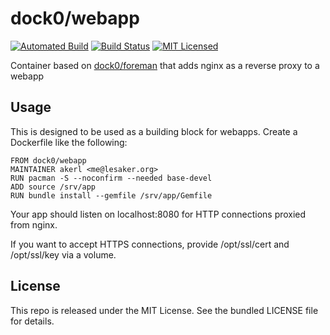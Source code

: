dock0/webapp
=======

[![Automated Build](http://img.shields.io/badge/automated-build-green.svg)](https://hub.docker.com/r/dock0/webapp/)
[![Build Status](https://img.shields.io/circleci/project/dock0/webapp.svg)](https://circleci.com/gh/dock0/webapp)
[![MIT Licensed](http://img.shields.io/badge/license-MIT-green.svg)](https://tldrlegal.com/license/mit-license)

Container based on [dock0/foreman](https://github.com/dock0/foreman) that adds nginx as a reverse proxy to a webapp

## Usage

This is designed to be used as a building block for webapps. Create a Dockerfile like the following:

```
FROM dock0/webapp
MAINTAINER akerl <me@lesaker.org>
RUN pacman -S --noconfirm --needed base-devel
ADD source /srv/app
RUN bundle install --gemfile /srv/app/Gemfile
```

Your app should listen on localhost:8080 for HTTP connections proxied from nginx.

If you want to accept HTTPS connections, provide /opt/ssl/cert and /opt/ssl/key via a volume.

## License

This repo is released under the MIT License. See the bundled LICENSE file for details.

